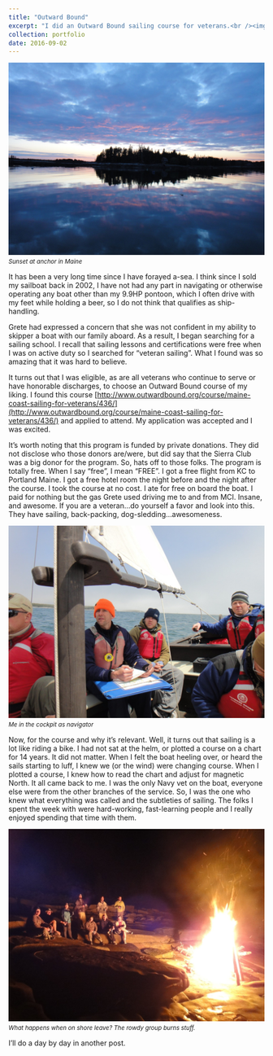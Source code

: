```yaml
---
title: "Outward Bound"
excerpt: "I did an Outward Bound sailing course for veterans.<br /><img width='500px' src='/images/sailing-blog/at-anchor.jpeg' alt='Sunset at anchor' />"
collection: portfolio
date: 2016-09-02
---
```


![Sunset at anchor](/images/sailing-blog/at-anchor.jpeg)
<br /><small><em>Sunset at anchor in Maine</em></small>

It has been a very long time since I have forayed a-sea. I think since I sold my sailboat back in 2002, I have not had any part in navigating or otherwise operating any boat other than my 9.9HP pontoon, which I often drive with my feet while holding a beer, so I do not think that qualifies as ship-handling.

Grete had expressed a concern that she was not confident in my ability to skipper a boat with our family aboard. As a result, I began searching for a sailing school. I recall that sailing lessons and certifications were free when I was on active duty so I searched for “veteran sailing”. What I found was so amazing that it was hard to believe.

It turns out that I was eligible, as are all veterans who continue to serve or have honorable discharges, to choose an Outward Bound course of my liking. I found this course [http://www.outwardbound.org/course/maine-coast-sailing-for-veterans/436/](http://www.outwardbound.org/course/maine-coast-sailing-for-veterans/436/) and applied to attend. My application was accepted and I was excited.

It’s worth noting that this program is funded by private donations. They did not disclose who those donors are/were, but did say that the Sierra Club was a big donor for the program. So, hats off to those folks. The program is totally free. When I say “free”, I mean “FREE”. I got a free flight from KC to Portland Maine. I got a free hotel room the night before and the night after the course. I took the course at no cost. I ate for free on board the boat. I paid for nothing but the gas Grete used driving me to and from MCI. Insane, and awesome. If you are a veteran…do yourself a favor and look into this. They have sailing, back-packing, dog-sledding…awesomeness.

![Navigating](/images/sailing-blog/navigating.jpeg)
<br /><small><em>Me in the cockpit as navigator</em></small>

Now, for the course and why it’s relevant. Well, it turns out that sailing is a lot like riding a bike. I had not sat at the helm, or plotted a course on a chart for 14 years. It did not matter. When I felt the boat heeling over, or heard the sails starting to luff, I knew we (or the wind) were changing course. When I plotted a course, I knew how to read the chart and adjust for magnetic North. It all came back to me. I was the only Navy vet on the boat, everyone else were from the other branches of the service. So, I was the one who knew what everything was called and the subtleties of sailing. The folks I spent the week with were hard-working, fast-learning people and I really enjoyed spending that time with them.

![What happens when on shore leave? The rowdy group burns stuff](/images/sailing-blog/bonfire.jpeg)
<br /><small><em>What happens when on shore leave? The rowdy group burns stuff.</em></small>

I’ll do a day by day in another post.
